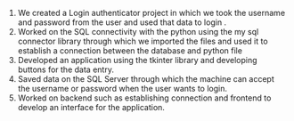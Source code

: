 1. We created a Login authenticator project in which we took the username and password from the user and used that data to login .
2. Worked on the SQL connectivity with the python using the my sql connector library through which we imported the files and used it to establish a connection between the database and python file
3. Developed an application using the tkinter library and developing buttons for the data entry.
4. Saved data on the SQL Server through which the machine can accept the username or password when the user wants to login. 
5. Worked on backend such as establishing connection and frontend to develop an interface for the application.

